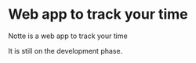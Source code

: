 # Web app to track your time

Notte is a web app to track your time

It is still on the development phase.